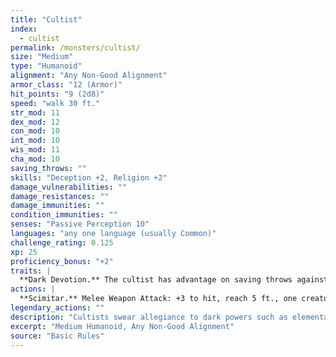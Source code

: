 ```yaml
---
title: "Cultist"
index:
  - cultist
permalink: /monsters/cultist/
size: "Medium"
type: "Humanoid"
alignment: "Any Non-Good Alignment"
armor_class: "12 (Armor)"
hit_points: "9 (2d8)"
speed: "walk 30 ft."
str_mod: 11
dex_mod: 12
con_mod: 10
int_mod: 10
wis_mod: 11
cha_mod: 10
saving_throws: ""
skills: "Deception +2, Religion +2"
damage_vulnerabilities: ""
damage_resistances: ""
damage_immunities: ""
condition_immunities: ""
senses: "Passive Perception 10"
languages: "any one language (usually Common)"
challenge_rating: 0.125
xp: 25
proficiency_bonus: "+2"
traits: |
  **Dark Devotion.** The cultist has advantage on saving throws against being charmed or frightened.
actions: |
  **Scimitar.** Melee Weapon Attack: +3 to hit, reach 5 ft., one creature. Hit: 4 (1d6 + 1) slashing damage.  
legendary_actions: ""
description: "Cultists swear allegiance to dark powers such as elemental princes, demon lords, or archdevils. Most conceal their loyalties to avoid being ostracized, imprisoned, or executed for their beliefs. Unlike evil acolytes, cultists often show signs of insanity in their beliefs and practices."
excerpt: "Medium Humanoid, Any Non-Good Alignment"
source: "Basic Rules"
---
```

